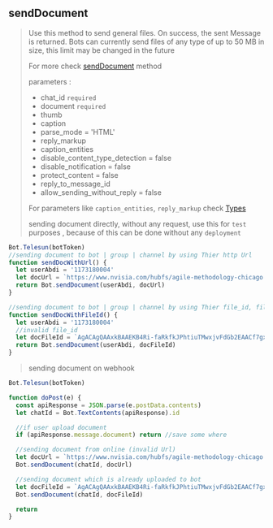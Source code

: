 ## sendDocument

> Use this method to send general files. On success, the sent Message is returned. Bots can currently send files of any type of up to 50 MB in size, this limit may be changed in the future
>
> For more check [sendDocument](https://core.telegram.org/bots/api#senddocument) method
>
> parameters :
>
> - chat_id `required`
> - document `required`
> - thumb
> - caption
> - parse_mode = 'HTML'
> - reply_markup
> - caption_entities
> - disable_content_type_detection = false
> - disable_notification = false
> - protect_content = false
> - reply_to_message_id
> - allow_sending_without_reply = false
>
> For parameters like `caption_entities`, `reply_markup` check [Types](https://github.com/abdiu34567/telesn.js/tree/main/Docs/Types)
>
> sending document directly, without any request, use this for `test` purposes , because of this can be done without any `deployment`

```js
Bot.Telesun(botToken)
//sending document to bot | group | channel by using Thier http Url
function sendDocWithUrl() {
  let userAbdi = '1173180004'
  let docUrl = `https://www.nvisia.com/hubfs/agile-methodology-chicago.docx`
  return Bot.sendDocument(userAbdi, docUrl)
}

//sending document to bot | group | channel by using Thier file_id, file id can be found only if you upload file on Bot | group | channel
function sendDocWithFileId() {
  let userAbdi = '1173180004'
  //invalid file_id
  let docFileId = `AgACAgQAAxkBAAEKB4Ri-faRkfkJPhtiuTMwxjvFdGb2EAACf7gxG5ZTyVNio98lZ7PwIgEAAwIAA3MAAykE`
  return Bot.sendDocument(userAbdi, docFileId)
}
```

> sending document on webhook

```js
Bot.Telesun(botToken)

function doPost(e) {
  const apiResponse = JSON.parse(e.postData.contents)
  let chatId = Bot.TextContents(apiResponse).id

  //if user upload document
  if (apiResponse.message.document) return //save some where

  //sending document from online (invalid Url)
  let docUrl = `https://www.nvisia.com/hubfs/agile-methodology-chicago.docx`
  Bot.sendDocument(chatId, docUrl)

  //sending document which is already uploaded to bot
  let docFileId = `AgACAgQAAxkBAAEKB4Ri-faRkfkJPhtiuTMwxjvFdGb2EAACf7gxG5ZTyVNio98lZ7PwIgEAAwIAA3MAAykE`
  Bot.sendDocument(chatId, docFileId)

  return
}
```
